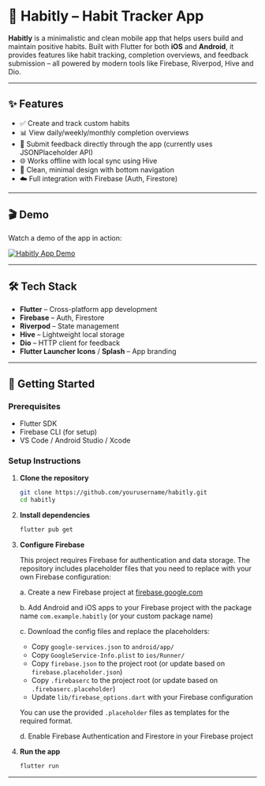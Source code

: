 # 📱 Habitly – Habit Tracker App

**Habitly** is a minimalistic and clean mobile app that helps users build and maintain positive habits. Built with Flutter for both **iOS** and **Android**, it provides features like habit tracking, completion overviews, and feedback submission – all powered by modern tools like Firebase, Riverpod, Hive and Dio.

---

## ✨ Features

- ✅ Create and track custom habits
- 📊 View daily/weekly/monthly completion overviews
- 📝 Submit feedback directly through the app (currently uses JSONPlaceholder API)
- 🌐 Works offline with local sync using Hive
- 🎯 Clean, minimal design with bottom navigation
- ☁️ Full integration with Firebase (Auth, Firestore)

---

## 🎬 Demo

Watch a demo of the app in action:

[![Habitly App Demo](https://img.youtube.com/vi/9Bt1FFMwBes/0.jpg)](https://www.youtube.com/watch?v=9Bt1FFMwBes)

---

## 🛠️ Tech Stack

- **Flutter** – Cross-platform app development
- **Firebase** – Auth, Firestore
- **Riverpod** – State management
- **Hive** – Lightweight local storage
- **Dio** – HTTP client for feedback
- **Flutter Launcher Icons** / **Splash** – App branding

---

## 🚀 Getting Started

### Prerequisites

- Flutter SDK
- Firebase CLI (for setup)
- VS Code / Android Studio / Xcode

### Setup Instructions

1. **Clone the repository**
   ```bash
   git clone https://github.com/yourusername/habitly.git
   cd habitly
   ```

2. **Install dependencies**
   ```bash
   flutter pub get
   ```

3. **Configure Firebase**
   
   This project requires Firebase for authentication and data storage. The repository includes placeholder files that you need to replace with your own Firebase configuration:
   
   a. Create a new Firebase project at [firebase.google.com](https://firebase.google.com)
   
   b. Add Android and iOS apps to your Firebase project with the package name `com.example.habitly` (or your custom package name)
   
   c. Download the config files and replace the placeholders:
   
   - Copy `google-services.json` to `android/app/`
   - Copy `GoogleService-Info.plist` to `ios/Runner/`
   - Copy `firebase.json` to the project root (or update based on `firebase.placeholder.json`)
   - Copy `.firebaserc` to the project root (or update based on `.firebaserc.placeholder`)
   - Update `lib/firebase_options.dart` with your Firebase configuration
   
   You can use the provided `.placeholder` files as templates for the required format.
   
   d. Enable Firebase Authentication and Firestore in your Firebase project

4. **Run the app**
   ```bash
   flutter run
   ```

---
